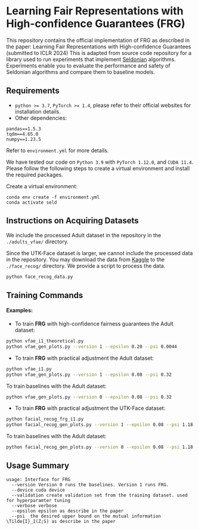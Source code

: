 # Learning Fair Representations with High-confidence Guarantees (FRG)

This repository contains the official implementation of FRG as described in the paper: Learning Fair Representations with High-confidence Guarantees (submitted to ICLR 2024)
This is adapted from source code repository for a library used to run experiments that implement [Seldonian](https://seldonian.cs.umass.edu/) algorithms. Experiments enable you to evaluate the performance and safety of Seldonian algorithms and compare them to baseline models. 

## Requirements
* `python >= 3.7`, `PyTorch >= 1.4`, please refer to their official websites for installation details.
* Other dependencies:
```{bash}
pandas==1.5.3
tqdm==4.65.0
numpy==1.23.5
```
Refer to `environment.yml` for more details.

We have tested our code on `Python 3.9` with `PyTorch 1.12.0`, and `CUDA 11.4`. Please follow the following steps to create a virtual environment and install the required packages.

Create a virtual environment:
```
conda env create -f environment.yml
conda activate seld
```

## Instructions on Acquiring Datasets
We include the processed Adult dataset in the repository in the `./adults_vfae/` directory.

Since the UTK-Face dataset is larger, we cannot include the processed data in the repository. You may download the data from [Kaggle](https://www.kaggle.com/datasets/nipunarora8/age-gender-and-ethnicity-face-data-csv?resource=download) to the `./face_recog/` directory.
We provide a script to process the data.
```bash
python face_recog_data.py
```

## Training Commands

#### Examples:

* To train **FRG** with high-confidence fairness guarantees the Adult dataset:
```bash
python vfae_i1_theoretical.py
python vfae_gen_plots.py --version 1 --epsilon 0.20 --psi 0.0044
```
* To train **FRG** with practical adjustment the Adult dataset:
```bash
python vfae_i1.py
python vfae_gen_plots.py --version 1 --epsilon 0.08 --psi 0.32
```
To train baselines with the Adult dataset:
```bash
python vfae_gen_plots.py --version 0 --epsilon 0.08 --psi 0.32
```

* To train **FRG** with practical adjustment the UTK-Face dataset:
```bash
python facial_recog_frg_i1.py
python facial_recog_gen_plots.py --version 1 --epsilon 0.08 --psi 1.18
```
To train baselines with the Adult dataset:
```bash
python facial_recog_gen_plots.py --version 0 --epsilon 0.08 --psi 1.18
```

## Usage Summary
```
usage: Interface for FRG
  --version Version 0 runs the baselines. Version 1 runs FRG.
  --device cuda device
  --validation create validation set from the training dataset. used for hyperparamter tuning
  --verbose verbose
  --epsilon epsilon as describe in the paper
  --psi  the desired upper bound on the mutual information \Tilde{I}_1(Z;S) as describe in the paper
```
